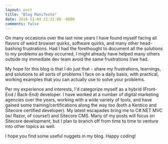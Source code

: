 ```yaml
---
layout: post
title: "Blog Manifesto"
date: 2014-11-04 22:31:00 -0600
comments: false
---
```

<!-- more -->
On many occasions over the last nine years I have found myself facing all flavors of weird browser quirks, software quirks, and many other head-bashing frustrations. Had I had the forethought to document all the solutions to my problems as they occurred, I might already have helped many others outside my immediate dev team avoid the same frustrations I/we had.

My hope for this blog is that I do just that - share my frustrations, learnings, and solutions to all sorts of problems I face on a daily basis, with practical, working examples that you can actually use to solve your problems.

Per my experience and interests, I'd categorize myself as a hybrid (Front-End / Back-End) developer. I have worked at a number of digital marketing agencies over the years, working with a wide variety of tools, and have gained some training/certifications along the way too (both a Kentico and Sitecore certified developer). My latest escapades bring me to C#.NET MVC (w/ Razor, of course!) and Sitecore CMS. Many of my posts will focus on Sitecore development, but I plan to branch off from time to time to venture into other topics as well.

I hope you find some useful nuggets in my blog. Happy coding!	